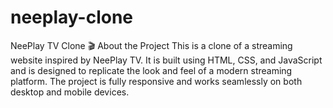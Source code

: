 # neeplay-clone
NeePlay TV Clone 🎬 About the Project This is a clone of a streaming website inspired by NeePlay TV. It is built using HTML, CSS, and JavaScript and is designed to replicate the look and feel of a modern streaming platform. The project is fully responsive and works seamlessly on both desktop and mobile devices.   
